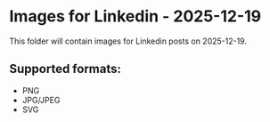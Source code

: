 # Images for Linkedin - 2025-12-19

This folder will contain images for Linkedin posts on 2025-12-19.

## Supported formats:
- PNG
- JPG/JPEG
- SVG
